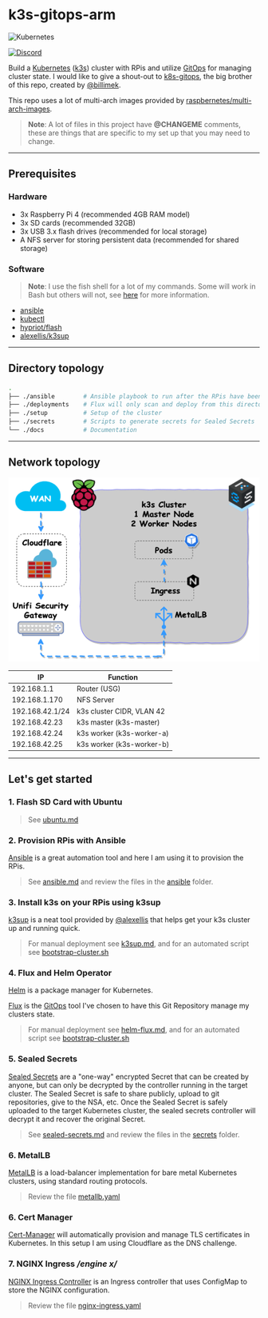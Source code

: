 # k3s-gitops-arm

![Kubernetes](https://i.imgur.com/p1RzXjQ.png)

[![Discord](https://img.shields.io/badge/discord-chat-7289DA.svg?maxAge=60&style=flat-square)](https://discord.gg/hk58BZV)

Build a [Kubernetes](https://kubernetes.io/) ([k3s](https://github.com/rancher/k3s)) cluster with RPis and utilize [GitOps](https://www.weave.works/technologies/gitops/) for managing cluster state. I would like to give a shout-out to [k8s-gitops](https://github.com/billimek/k8s-gitops), the big brother of this repo, created by [@billimek](https://github.com/billimek).

This repo uses a lot of multi-arch images provided by [raspbernetes/multi-arch-images](https://github.com/raspbernetes/multi-arch-images).

> **Note**: A lot of files in this project have **@CHANGEME** comments, these are things that are specific to my set up that you may need to change.

* * *

## Prerequisites

### Hardware

- 3x Raspberry Pi 4 (recommended 4GB RAM model)
- 3x SD cards (recommended 32GB)
- 3x USB 3.x flash drives (recommended for local storage)
- A NFS server for storing persistent data (recommended for shared storage)

### Software

> **Note**: I use the fish shell for a lot of my commands. Some will work in Bash but others will not, see [here](docs/fish-shell.md) for more information.

- [ansible](https://docs.ansible.com/ansible/latest/installation_guide/intro_installation.html)
- [kubectl](https://kubernetes.io/docs/tasks/tools/install-kubectl/)
- [hypriot/flash](https://github.com/hypriot/flash)
- [alexellis/k3sup](https://github.com/alexellis/k3sup)

* * *

## Directory topology

```bash
.
├── ./ansible        # Ansible playbook to run after the RPis have been flashed
├── ./deployments    # Flux will only scan and deploy from this directory
├── ./setup          # Setup of the cluster
├── ./secrets        # Scripts to generate secrets for Sealed Secrets
└── ./docs           # Documentation
```

* * *

## Network topology

![image](assets/_k3s.png)

|IP|Function|
|---|---|
|192.168.1.1|Router (USG)|
|192.168.1.170|NFS Server|
|192.168.42.1/24|k3s cluster CIDR, VLAN 42|
|192.168.42.23|k3s master (k3s-master)|
|192.168.42.24|k3s worker (k3s-worker-a)|
|192.168.42.25|k3s worker (k3s-worker-b)|

* * *

## Let's get started

### 1. Flash SD Card with Ubuntu

> See [ubuntu.md](docs/ubuntu.md)

### 2. Provision RPis with Ansible

[Ansible](https://www.ansible.com) is a great automation tool and here I am using it to provision the RPis.

> See [ansible.md](docs/ansible.md) and review the files in the [ansible](ansible) folder.

### 3. Install k3s on your RPis using k3sup

[k3sup](https://k3sup.dev) is a neat tool provided by [@alexellis](https://github.com/alexellis) that helps get your k3s cluster up and running quick.

> For manual deployment see [k3sup.md](docs/k3sup.md), and for an automated script see [bootstrap-cluster.sh](setup/bootstrap-cluster.sh)

### 4. Flux and Helm Operator

[Helm](https://v3.helm.sh/) is a package manager for Kubernetes.

[Flux](https://docs.fluxcd.io/en/stable/) is the [GitOps](https://www.weave.works/technologies/gitops/) tool I've chosen to have this Git Repository manage my clusters state.

> For manual deployment see [helm-flux.md](docs/flux-helm-operator.md), and for an automated script see [bootstrap-cluster.sh](setup/bootstrap-cluster.sh)

### 5. Sealed Secrets

[Sealed Secrets](https://github.com/bitnami-labs/sealed-secrets) are a "one-way" encrypted Secret that can be created by anyone, but can only be decrypted by the controller running in the target cluster. The Sealed Secret is safe to share publicly, upload to git repositories, give to the NSA, etc. Once the Sealed Secret is safely uploaded to the target Kubernetes cluster, the sealed secrets controller will decrypt it and recover the original Secret.

> See [sealed-secrets.md](docs/sealed-secrets.md) and review the files in the [secrets](secrets) folder.

### 6. MetalLB

[MetalLB](https://metallb.universe.tf/) is a load-balancer implementation for bare metal Kubernetes clusters, using standard routing protocols.

> Review the file [metallb.yaml](deployments/kube-system/metallb/metallb.yaml)

### 6. Cert Manager

[Cert-Manager](https://github.com/jetstack/cert-manager) will automatically provision and manage TLS certificates in Kubernetes. In this setup I am using Cloudflare as the DNS challenge.

### 7. NGINX Ingress _/engine x/_

[NGINX Ingress Controller](https://kubernetes.github.io/ingress-nginx/) is an Ingress controller that uses ConfigMap to store the NGINX configuration.

> Review the file [nginx-ingress.yaml](deployments/kube-system/nginx-ingress/nginx-ingress.yaml)
